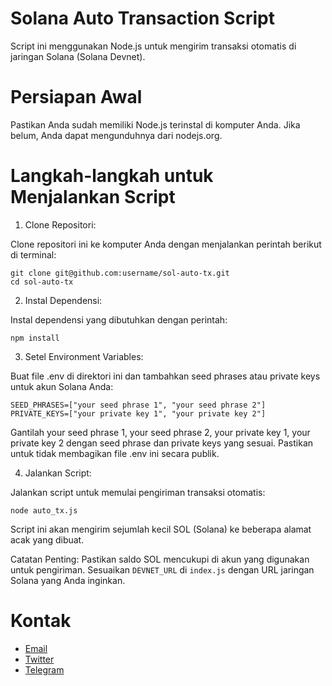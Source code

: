 # Solana Auto Transaction Script
Script ini menggunakan Node.js untuk mengirim transaksi otomatis di jaringan Solana (Solana Devnet).

# Persiapan Awal
Pastikan Anda sudah memiliki Node.js terinstal di komputer Anda. Jika belum, Anda dapat mengunduhnya dari nodejs.org.

# Langkah-langkah untuk Menjalankan Script
1. Clone Repositori:

Clone repositori ini ke komputer Anda dengan menjalankan perintah berikut di terminal:

```
git clone git@github.com:username/sol-auto-tx.git
cd sol-auto-tx
```


2. Instal Dependensi:

Instal dependensi yang dibutuhkan dengan perintah:

```
npm install
```

3. Setel Environment Variables:

Buat file .env di direktori ini dan tambahkan seed phrases atau private keys untuk akun Solana Anda:


```
SEED_PHRASES=["your seed phrase 1", "your seed phrase 2"]
PRIVATE_KEYS=["your private key 1", "your private key 2"]
```
Gantilah your seed phrase 1, your seed phrase 2, your private key 1, your private key 2 dengan seed phrase dan private keys yang sesuai. Pastikan untuk tidak membagikan file .env ini secara publik.


4. Jalankan Script:

Jalankan script untuk memulai pengiriman transaksi otomatis:

```
node auto_tx.js
```
Script ini akan mengirim sejumlah kecil SOL (Solana) ke beberapa alamat acak yang dibuat.

Catatan Penting:
Pastikan saldo SOL mencukupi di akun yang digunakan untuk pengiriman.
Sesuaikan `DEVNET_URL` di `index.js` dengan URL jaringan Solana yang Anda inginkan.

# Kontak
- [Email](dkipas08@gmail.com)
- [Twitter](https://x.com/AirdropIdn25)
- [Telegram](https://t.me/FxcTe)
